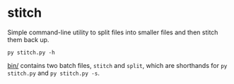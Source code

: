 # stitch

Simple command-line utility to split files into smaller files and then stitch
them back up.

``` py stitch.py -h ```

[bin/](bin/) contains two batch files, `stitch` and `split`, which are shorthands
for `py stitch.py` and `py stitch.py -s`.
